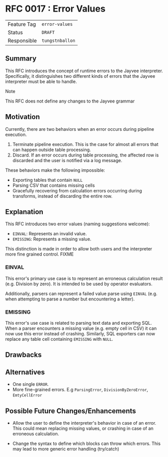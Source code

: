 <!--
SPDX-FileCopyrightText: 2023 Friedrich-Alexander-Universitat Erlangen-Nurnberg

SPDX-License-Identifier: AGPL-3.0-only
-->

# RFC 0017 : Error Values

| | |
|---|---|
| Feature Tag | `error-values` |
| Status | `DRAFT` | <!-- Possible values: DRAFT, DISCUSSION, ACCEPTED, REJECTED -->
| Responsible | `tungstnballon` |
<!--
  Status Overview:
  - DRAFT: The RFC is not ready for a review and currently under change. Feel free to already ask for feedback on the structure and contents at this stage.
  - DISCUSSION: The RFC is open for discussion. Usually, we open a PR to trigger discussions.
  - ACCEPTED: The RFC was accepted. Create issues to prepare implementation of the RFC.
  - REJECTED: The RFC was rejected. If another revision emerges, switch to status DRAFT.
-->

## Summary

This RFC introduces the concept of runtime errors to the Jayvee interpreter.
Specifically, it distinguishes two different kinds of errors that the Jayvee
interpreter must be able to handle.

> [!NOTE]
> This RFC does not define any changes to the Jayvee grammar

## Motivation

Currently, there are two behaviors when an error occurs during pipeline
execution.
1. Terminate pipeline execution. This is the case for almost all errors that can
   happen outside table processing.
2. Discard. If an error occurs during table processing, the affected row is
   discarded and the user is notified via a log message.

These behaviors make the following impossible:
- Exporting tables that contain `NULL`
- Parsing CSV that contains missing cells
- Gracefully recovering from calculation errors occurring during transforms,
instead of discarding the entire row.

## Explanation

This RFC introduces two error values (naming suggestions welcome):
- `EINVAL`: Represents an invalid value.
- `EMISSING`: Represents a missing value.

This distinction is made in order to allow both users and the interpreter more
fine grained control. FIXME

### EINVAL

This error's primary use case is to represent an erroneous calculation result
(e.g. Division by zero). It is intended to be used by operator evaluators.

Additionally, parsers can represent a failed value parse using `EINVAL` (e.g.
when attempting to parse a number but encountering a letter).

### EMISSING

This error's use case is related to parsing text data and exporting SQL.
When a parser encounters a missing value (e.g. empty cell in CSV) it can now use
this error instead of crashing.
Similarly, SQL exporters can now replace any table cell containing `EMISSING`
with `NULL`.

## Drawbacks

<!-- TODO: (optional) Discuss the drawbacks of the proposed design. -->

## Alternatives

- One single `ERROR`. 
- More fine-grained errors. E.g `ParsingError`, `DivisionByZeroError`,
`EmtyCellError`

## Possible Future Changes/Enhancements

- Allow the user to define the interpreter's behavior in case of an error. This
  could mean replacing missing values, or crashing in case of an erroneous
calculation.

- Change the syntax to define which blocks can throw which errors. This may lead
  to more generic error handling (try/catch)


